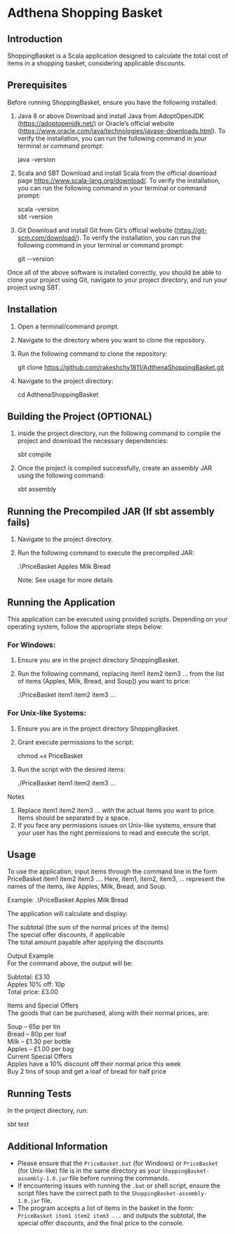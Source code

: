 # Adthena Shopping Basket

## Introduction

ShoppingBasket is a Scala application designed to calculate the total cost of items in a shopping basket, considering applicable discounts.

## Prerequisites

Before running ShoppingBasket, ensure you have the following installed:
1. Java 8 or above
   Download and install Java from AdoptOpenJDK (https://adoptopenjdk.net/) or Oracle’s official website (https://www.oracle.com/java/technologies/javase-downloads.html). To verify the installation, you can run the following command in your terminal or command prompt:
   
   java -version


2. Scala and SBT
   Download and install Scala from the official download page https://www.scala-lang.org/download/. To verify the installation, you can run the following command in your terminal or command prompt:
   
   scala -version  
   sbt -version


3. Git
   Download and install Git from Git’s official website (https://git-scm.com/download/). To verify the installation, you can run the following command in your terminal or command prompt:
   
   git --version

Once all of the above software is installed correctly, you should be able to clone your project using Git, navigate to your project directory, and run your project using SBT.


## Installation
1. Open a terminal/command prompt.  

2. Navigate to the directory where you want to clone the repository. 

2. Run the following command to clone the repository:  
   
   git clone https://github.com/rakeshchy1811/AdthenaShoppingBasket.git
   

3. Navigate to the project directory:
   
   cd AdthenaShoppingBasket
 
 
## Building the Project (OPTIONAL)
1. inside the project directory, run the following command to compile the project and download the necessary dependencies:  

	sbt compile

2. Once the project is compiled successfully, create an assembly JAR using the following command:

	sbt assembly

## Running the Precompiled JAR (If sbt assembly fails)

1. Navigate to the project directory.
2. Run the following command to execute the precompiled JAR:

	.\PriceBasket Apples Milk Bread
	
	Note: See usage for more details
	

## Running the Application
This application can be executed using provided scripts. Depending on your operating system, follow the appropriate steps below:

### For Windows:

1. Ensure you are in the project directory ShoppingBasket.  
2. Run the following command, replacing item1 item2 item3 ... from the list of items (Apples, Milk, Bread, and Soup]) you want to price:
   
   .\PriceBasket item1 item2 item3 ...
   

### For Unix-like Systems:
1. Ensure you are in the project directory ShoppingBasket.
2. Grant execute permissions to the script:
   
   chmod +x PriceBasket  
   
3. Run the script with the desired items: 

   ./PriceBasket item1 item2 item3 ...
   

Notes  
1. Replace item1 item2 item3 ... with the actual items you want to price. Items should be separated by a space.
2. If you face any permissions issues on Unix-like systems, ensure that your user has the right permissions to read and execute the script.

## Usage

To use the application, input items through the command line in the form PriceBasket item1 item2 item3 .... Here, item1, item2, item3, ... represent the names of the items, like Apples, Milk, Bread, and Soup.  

Example: .\PriceBasket Apples Milk Bread  

The application will calculate and display:  

The subtotal (the sum of the normal prices of the items)  
The special offer discounts, if applicable  
The total amount payable after applying the discounts  

Output Example  
For the command above, the output will be:  

Subtotal: £3.10  
Apples 10% off: 10p    
Total price: £3.00  

Items and Special Offers  
The goods that can be purchased, along with their normal prices, are:  

Soup – 65p per tin  
Bread – 80p per loaf  
Milk – £1.30 per bottle  
Apples – £1.00 per bag  
Current Special Offers  
Apples have a 10% discount off their normal price this week    
Buy 2 tins of soup and get a loaf of bread for half price  



## Running Tests
In the project directory, run:
   
   sbt test
   

## Additional Information
- Please ensure that the `PriceBasket.bat` (for Windows) or `PriceBasket` (for Unix-like) file is in the same directory as your `ShoppingBasket-assembly-1.0.jar` file before running the commands.
- If encountering issues with running the `.bat` or shell script, ensure the script files have the correct path to the `ShoppingBasket-assembly-1.0.jar` file.
- The program accepts a list of items in the basket in the form: `PriceBasket item1 item2 item3 ...` and outputs the subtotal, the special offer discounts, and the final price to the console.
